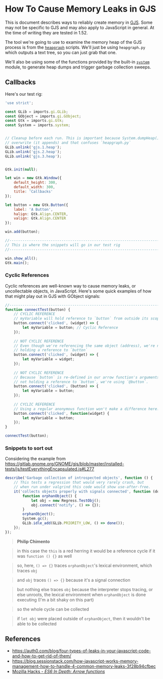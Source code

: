 # How To Cause Memory Leaks in GJS

This is document describes ways to reliably create memory in [GJS][wiki]. Some may not be specific to GJS and may also apply to JavaScript in general. At the time of writing they are tested in 1.52.

The tool we're going to use to examine the memory heap of the GJS process is from the [`heapgraph`][heapgraph-scripts] scripts. We'll just be using `heapgraph.py` which outputs a text tree, so you can just grab that one.

We'll also be using some of the functions provided by the built-in [`system`][system-module] module, to generate heap dumps and trigger garbage collection sweeps.

## Callbacks

Here's our test rig:

```js
'use strict';

const GLib = imports.gi.GLib;
const GObject = imports.gi.GObject;
const Gtk = imports.gi.Gtk;
const System = imports.system;


// Cleanup before each run. This is important because System.dumpHeap() doesn't
// overwrite (it appends) and that confuses `heapgraph.py`
GLib.unlink('gjs.1.heap');
GLib.unlink('gjs.2.heap');
GLib.unlink('gjs.3.heap');


Gtk.init(null);

let win = new Gtk.Window({
    default_height: 300,
    default_width: 300,
    title: 'Callbacks'
});

let button = new Gtk.Button({
    label: 'A Button',
    halign: Gtk.Align.CENTER,
    valign: Gtk.Align.CENTER
});

win.add(button);

//------------------------------------------------------------------------------
// This is where the snippets will go in our test rig
//------------------------------------------------------------------------------

win.show_all();
Gtk.main();
```

### Cyclic References

Cyclic references are well-known way to cause memory leaks, or uncollectable objects, in JavaScript. Here's some quick examples of how that might play out in GJS with GObject signals:


```js
//------------------------------------------------------------------------------
function connectTest(button) {
    // CYCLIC REFERENCE
    // myVariable will hold reference to `button` from outside its scope
    button.connect('clicked', (widget) => {
        let myVariable = button; // Cyclic Reference
    });
 
    // NOT CYCLIC REFERENCE
    // Even though we're referencing the same object (address), we're not
    // holding a reference to `button`
    button.connect('clicked', (widget) => {
        let myVariable = widget;
    });
   
    // NOT CYCLIC REFERENCE
    // Because `button` is re-defined in our arrow function's arguments, we're
    // not holding a reference to `button`, we're using `@button`.
    button.connect('clicked', (button) => {
        let myVariable = button;
    });
 
    // CYCLIC REFERENCE
    // Using a regular anonymous function won't make a difference here.
    button.connect('clicked', function(widget) {
        let myVariable = button;
    });
}

connectTest(button);
```


### Snippets to sort out

Considering the example from https://gitlab.gnome.org/GNOME/gjs/blob/master/installed-tests/js/testEverythingEncapsulated.js#L277

```js
describe('Garbage collection of introspected objects', function () {
    // This tests a regression that would very rarely crash, but
    // when run under valgrind this code would show use-after-free.
    it('collects objects properly with signals connected', function (done) {
        function orphanObject() {
            let obj = new Regress.TestObj();
            obj.connect('notify', () => {});
        }
        orphanObject();
        System.gc();
        GLib.idle_add(GLib.PRIORITY_LOW, () => done());
    });
});
```

> **Philip Chimento**

> in this case the `this` is a red herring
> it would be a reference cycle if it was `function () {}` as well

> so, here, `() => {}` traces `orphanObject`'s lexical environment, which traces `obj`

> and `obj` traces `() => {}` because it's a signal connection

> but nothing else traces `obj` because the interpreter stops tracing, or else unroots, the lexical environment when `orphanObject` is done executing (I'm a bit shaky on this part)

> so the whole cycle can be collected

> if `let obj` were placed outside of `orphanObject`, then it wouldn't be able to be collected


## References

* https://auth0.com/blog/four-types-of-leaks-in-your-javascript-code-and-how-to-get-rid-of-them/
* https://blog.sessionstack.com/how-javascript-works-memory-management-how-to-handle-4-common-memory-leaks-3f28b94cfbec
* [Mozilla Hacks - *ES6 In Depth: Arrow functions*](https://hacks.mozilla.org/2015/06/es6-in-depth-arrow-functions/)


[wiki]: https://gitlab.gnome.org/GNOME/gjs/wikis/home
[heapgraph-scripts]: https://gitlab.gnome.org/GNOME/gjs/tree/master/tools
[system-module]: https://gitlab.gnome.org/GNOME/gjs/wikis/Modules#system

